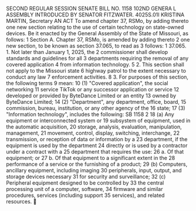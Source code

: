SECOND REGULAR SESSION
SENATE BILL NO. 1158
102ND GENERA L ASSEMBLY
INTRODUCED BY SENATOR FITZWATER.
4025S.01I KRISTINA MARTIN, Secretary
AN ACT
To amend chapter 37, RSMo, by adding thereto one new section relating to the use of certain
technology on state-owned devices.
Be it enacted by the General Assembly of the State of Missouri, as follows:
1 Section A. Chapter 37, RSMo, is amended by adding thereto
2 one new section, to be known as section 37.065, to read as
3 follows:
1 37.065. 1. Not later than January 1, 2025, the
2 commissioner shall develop standards and guidelines for all
3 departments requiring the removal of any covered application
4 from information technology.
5 2. This section shall not apply to the Missouri state
6 highway patrol to the extent necessary to conduct any law
7 enforcement activities.
8 3. For purposes of this section, the following terms
9 mean:
10 (1) "Covered application", the social networking
11 service TikTok or any successor application or service
12 developed or provided by ByteDance Limited or an entity
13 owned by ByteDance Limited;
14 (2) "Department", any department, office, board,
15 commission, bureau, institution, or any other agency of the
16 state;
17 (3) "Information technology", includes the following:
SB 1158 2
18 (a) Any equipment or interconnected system or
19 subsystem of equipment, used in the automatic acquisition,
20 storage, analysis, evaluation, manipulation, management,
21 movement, control, display, switching, interchange,
22 transmission, or reception of data or information by a
23 department, if the equipment is used by the department
24 directly or is used by a contractor under a contract with a
25 department that requires the use:
26 a. Of that equipment; or
27 b. Of that equipment to a significant extent in the
28 performance of a service or the furnishing of a product;
29 (b) Computers, ancillary equipment, including imaging
30 peripherals, input, output, and storage devices necessary
31 for security and surveillance;
32 (c) Peripheral equipment designed to be controlled by
33 the central processing unit of a computer, software,
34 firmware and similar procedures, services (including support
35 services), and related resources.
